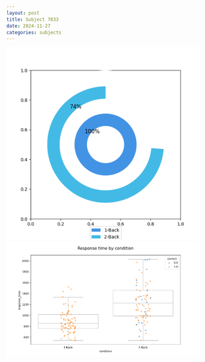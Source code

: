 ```yaml
---
layout: post
title: Subject 7033
date: 2024-11-27
categories: subjects
---
```


![](data/7033/run-14/7033_accuracy_by_condition.png)
![](data/7033/run-14/7033_response_time_by_condition.png)
